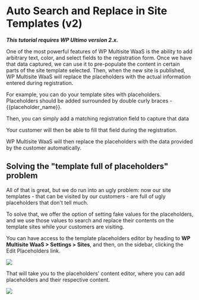 # Auto Search and Replace in Site Templates (v2)

_**This tutorial requires WP UItimo version 2.x.**_

One of the most powerful features of WP Multisite WaaS is the ability to add arbitrary text, color, and select fields to the registration form. Once we have that data captured, we can use it to pre-populate the content in certain parts of the site template selected. Then, when the new site is published, WP Multisite WaaS will replace the placeholders with the actual information entered during registration.

For example, you can do your template sites with placeholders. Placeholders should be added surrounded by double curly braces - {{placeholder_name}}.

Then, you can simply add a matching registration field to capture that data

Your customer will then be able to fill that field during the registration.

WP Multisite WaaS will then replace the placeholders with the data provided by the customer automatically.

## **Solving the "template full of placeholders" problem**

All of that is great, but we do run into an ugly problem: now our site templates - that can be visited by our customers - are full of ugly placeholders that don't tell much.

To solve that, we offer the option of setting fake values for the placeholders, and we use those values to search and replace their contents on the template sites while your customers are visiting.

You can have access to the template placeholders editor by heading to **WP Multisite WaaS > Settings > Sites**, and then, on the sidebar, clicking the Edit Placeholders link.

![](https://wp-ultimo-space.fra1.cdn.digitaloceanspaces.com/hs-file-aFtnOrska9.png)

That will take you to the placeholders' content editor, where you can add placeholders and their respective content.

![](https://wp-ultimo-space.fra1.cdn.digitaloceanspaces.com/hs-file-OeMzuyauOW.png)
